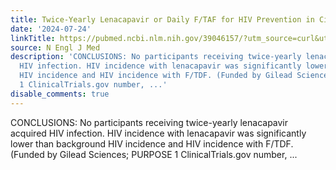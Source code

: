 ```yaml
---
title: Twice-Yearly Lenacapavir or Daily F/TAF for HIV Prevention in Cisgender Women
date: '2024-07-24'
linkTitle: https://pubmed.ncbi.nlm.nih.gov/39046157/?utm_source=curl&utm_medium=rss&utm_campaign=pubmed-2&utm_content=1LIK-026Y9bjRE4xDQ231BSa89BnY4O2Rfi-9WXQd8C31C6cqE&fc=20211015124055&ff=20240725182202&v=2.18.0.post9+e462414
source: N Engl J Med
description: 'CONCLUSIONS: No participants receiving twice-yearly lenacapavir acquired
  HIV infection. HIV incidence with lenacapavir was significantly lower than background
  HIV incidence and HIV incidence with F/TDF. (Funded by Gilead Sciences; PURPOSE
  1 ClinicalTrials.gov number, ...'
disable_comments: true
---
```

CONCLUSIONS: No participants receiving twice-yearly lenacapavir acquired HIV infection. HIV incidence with lenacapavir was significantly lower than background HIV incidence and HIV incidence with F/TDF. (Funded by Gilead Sciences; PURPOSE 1 ClinicalTrials.gov number, ...